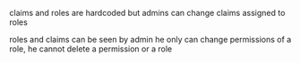 claims and roles are hardcoded
but admins can change claims assigned to roles

roles and claims can be seen by admin
he only can change permissions of a role,
he cannot delete a permission or a role
